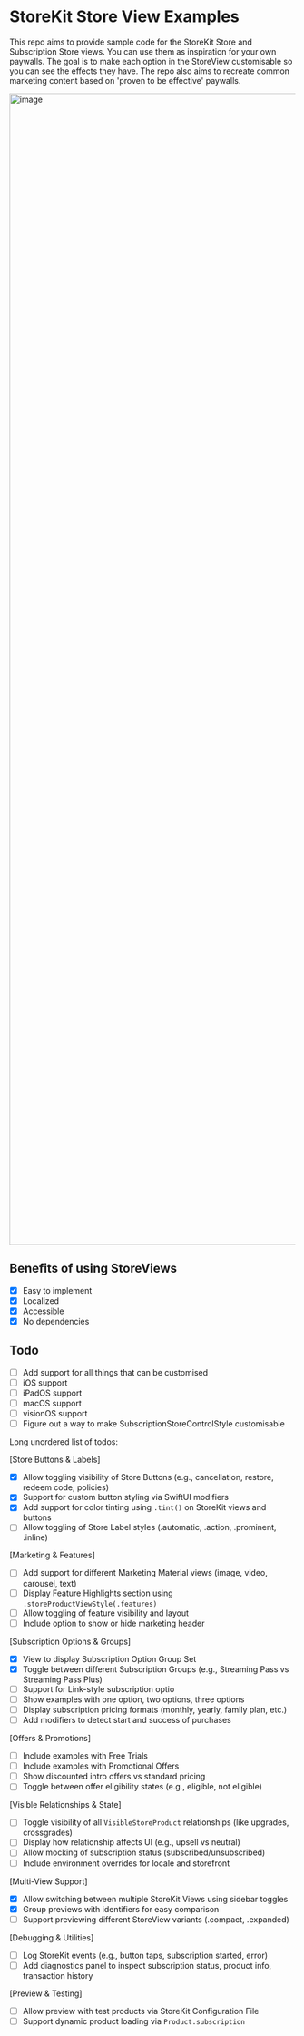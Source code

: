 # StoreKit Store View Examples
This repo aims to provide sample code for the StoreKit Store and Subscription Store views. You can use them as inspiration for your own paywalls. The goal is to make each option in the StoreView customisable so you can see the effects they have. The repo also aims to recreate common marketing content based on 'proven to be effective' paywalls. 

<img width="2025" alt="image" src="https://github.com/user-attachments/assets/f7685e07-12c2-4cd6-ba78-7235967b9e0f" />


## Benefits of using StoreViews
- [x] Easy to implement
- [x] Localized
- [x] Accessible
- [x] No dependencies

## Todo
- [ ] Add support for all things that can be customised
- [ ] iOS support
- [ ] iPadOS support
- [ ] macOS support
- [ ] visionOS support
- [ ] Figure out a way to make SubscriptionStoreControlStyle customisable

Long unordered list of todos:

[Store Buttons & Labels]

- [x] Allow toggling visibility of Store Buttons (e.g., cancellation, restore, redeem code, policies)
- [x] Support for custom button styling via SwiftUI modifiers
- [x] Add support for color tinting using `.tint()` on StoreKit views and buttons
- [ ] Allow toggling of Store Label styles (.automatic, .action, .prominent, .inline)

[Marketing & Features]
- [ ] Add support for different Marketing Material views (image, video, carousel, text)
- [ ] Display Feature Highlights section using `.storeProductViewStyle(.features)`
- [ ] Allow toggling of feature visibility and layout
- [ ] Include option to show or hide marketing header

[Subscription Options & Groups]
- [x] View to display Subscription Option Group Set
- [x] Toggle between different Subscription Groups (e.g., Streaming Pass vs Streaming Pass Plus)
- [ ] Support for Link-style subscription optio
- [ ] Show examples with one option, two options, three options
- [ ] Display subscription pricing formats (monthly, yearly, family plan, etc.)
- [ ] Add modifiers to detect start and success of purchases

[Offers & Promotions]
- [ ] Include examples with Free Trials
- [ ] Include examples with Promotional Offers
- [ ] Show discounted intro offers vs standard pricing
- [ ] Toggle between offer eligibility states (e.g., eligible, not eligible)

[Visible Relationships & State]
- [ ] Toggle visibility of all `VisibleStoreProduct` relationships (like upgrades, crossgrades)
- [ ] Display how relationship affects UI (e.g., upsell vs neutral)
- [ ] Allow mocking of subscription status (subscribed/unsubscribed)
- [ ] Include environment overrides for locale and storefront

[Multi-View Support]
- [x] Allow switching between multiple StoreKit Views using sidebar toggles
- [x] Group previews with identifiers for easy comparison
- [ ] Support previewing different StoreView variants (.compact, .expanded)

[Debugging & Utilities]
- [ ] Log StoreKit events (e.g., button taps, subscription started, error)
- [ ] Add diagnostics panel to inspect subscription status, product info, transaction history

[Preview & Testing]
- [ ] Allow preview with test products via StoreKit Configuration File
- [ ] Support dynamic product loading via `Product.subscription`

